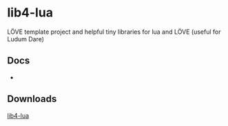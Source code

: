 # lib4-lua

LÖVE template project and helpful tiny libraries for lua and LÖVE
(useful for Ludum Dare)

## Docs
-

## Downloads
[lib4-lua](https://github.com/pi-pi3/lib4-lua)
